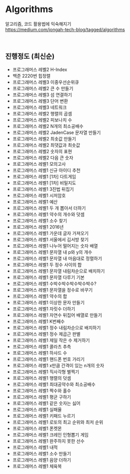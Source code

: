 # Algorithms

알고리즘, 코드 활용법에 익숙해지기  
https://medium.com/jongah-tech-blog/tagged/algorithms

<br/>

## 진행정도 (최신순)  
 
- 프로그래머스 레벨2 H-Index
- 백준 2220번 힙정렬
- 프로그래머스 레벨3 이중우선순위큐 
- 프로그래머스 레벨2 큰 수 만들기
- 프로그래머스 레벨3 섬 연결하기
- 프로그래머스 레벨3 단어 변환
- 프로그래머스 레벨3 네트워크 
- 프로그래머스 레벨2 행렬의 곱셈
- 프로그래머스 레벨2 피보나치 수
- 프로그래머스 레벨2 N개의 최소공배수
- 프로그래머스 레벨2 JadenCase 문자열 만들기
- 프로그래머스 레벨2 최솟값 만들기
- 프로그래머스 레벨2 최댓값과 최솟값
- 프로그래머스 레벨2 숫자의 표현 
- 프로그래머스 레벨2 다음 큰 숫자
- 프로그래머스 레벨1 모의고사
- 프로그래머스 레벨1 신규 아이디 추천
- 프로그래머스 레벨1 [1차] 다트게임
- 프로그래머스 레벨1 [1차] 비밀지도
- 프로그래머스 레벨1 3진법 뒤집기
- 프로그래머스 레벨1 시저암호
- 프로그래머스 레벨1 예산
- 프로그래머스 레벨1 두 개 뽑아서 더하기
- 프로그래머스 레벨1 약수의 개수와 덧셈
- 프로그래머스 레벨1 소수 찾기
- 프로그래머스 레벨1 2016년
- 프로그래머스 레벨1 가운데 글자 가져오기
- 프로그래머스 레벨1 서울에서 김서방 찾기
- 프로그래머스 레벨1 나누어 떨어지는 숫자 배열
- 프로그래머스 레벨1 문자열 내 p와 y의 개수
- 프로그래머스 레벨1 문자열 내 마음대로 정렬하기
- 프로그래머스 레벨1 두 정수 사이의 합
- 프로그래머스 레벨1 문자열 내림차순으로 배치하기
- 프로그래머스 레벨1 문자열 다루기 기본
- 프로그래머스 레벨1 수박수박수박수박수박수?
- 프로그래머스 레벨1 문자열을 정수로 바꾸기
- 프로그래머스 레벨1 약수의 합
- 프로그래머스 레벨1 이상한 문자 만들기
- 프로그래머스 레벨1 자릿수 더하기
- 프로그래머스 레벨1 자연수 뒤집어 배열로 만들기
- 프로그래머스 레벨1 K번째수
- 프로그래머스 레벨1 정수 내림차순으로 배치하기
- 프로그래머스 레벨1 정수 제곱근 판별
- 프로그래머스 레벨1 제일 작은 수 제거하기
- 프로그래머스 레벨1 콜라츠 추측
- 프로그래머스 레벨1 하샤드 수
- 프로그래머스 레벨1 핸드폰 번호 가리기
- 프로그래머스 레벨1 x만큼 간격이 있는 n개의 숫자
- 프로그래머스 레벨1 직사각형 별찍기
- 프로그래머스 레벨1 행렬의 덧셈
- 프로그래머스 레벨1 최대공약수와 최소공배수  
- 프로그래머스 레벨1 짝수와 홀수
- 프로그래머스 레벨1 평균 구하기
- 프로그래머스 레벨1 같은 숫자는 싫어
- 프로그래머스 레벨1 실패율
- 프로그래머스 레벨1 키패드 누르기
- 프로그래머스 레벨1 로또의 최고 순위와 최저 순위
- 프로그래머스 레벨1 폰켓몬
- 프로그래머스 레벨1 크레인 인형뽑기 게임
- 프로그래머스 레벨1 완주하지 못한 선수
- 프로그래머스 레벨1 내적
- 프로그래머스 레벨1 소수 만들기  
- 프로그래머스 레벨1 음양 더하기
- 프로그래머스 레벨1 체육복 
